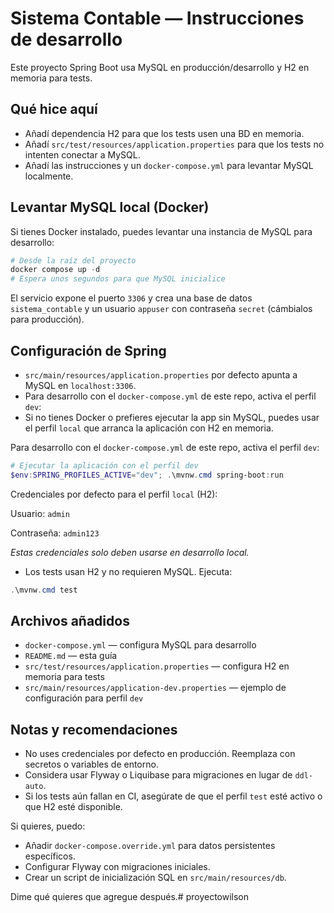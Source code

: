 # Sistema Contable — Instrucciones de desarrollo

Este proyecto Spring Boot usa MySQL en producción/desarrollo y H2 en memoria para tests.

## Qué hice aquí
- Añadí dependencia H2 para que los tests usen una BD en memoria.
- Añadí `src/test/resources/application.properties` para que los tests no intenten conectar a MySQL.
- Añadí las instrucciones y un `docker-compose.yml` para levantar MySQL localmente.

## Levantar MySQL local (Docker)
Si tienes Docker instalado, puedes levantar una instancia de MySQL para desarrollo:

```powershell
# Desde la raíz del proyecto
docker compose up -d
# Espera unos segundos para que MySQL inicialice
```

El servicio expone el puerto `3306` y crea una base de datos `sistema_contable` y un usuario `appuser` con contraseña `secret` (cámbialos para producción).

## Configuración de Spring
- `src/main/resources/application.properties` por defecto apunta a MySQL en `localhost:3306`.
- Para desarrollo con el `docker-compose.yml` de este repo, activa el perfil `dev`:
- Si no tienes Docker o prefieres ejecutar la app sin MySQL, puedes usar el perfil `local` que arranca la aplicación con H2 en memoria.

Para desarrollo con el `docker-compose.yml` de este repo, activa el perfil `dev`:

```powershell
# Ejecutar la aplicación con el perfil dev
$env:SPRING_PROFILES_ACTIVE="dev"; .\mvnw.cmd spring-boot:run
```

Credenciales por defecto para el perfil `local` (H2):

Usuario: `admin`

Contraseña: `admin123`

_Estas credenciales solo deben usarse en desarrollo local._

- Los tests usan H2 y no requieren MySQL. Ejecuta:

```powershell
.\mvnw.cmd test
```

## Archivos añadidos
- `docker-compose.yml` — configura MySQL para desarrollo
- `README.md` — esta guía
- `src/test/resources/application.properties` — configura H2 en memoria para tests
- `src/main/resources/application-dev.properties` — ejemplo de configuración para perfil `dev`

## Notas y recomendaciones
- No uses credenciales por defecto en producción. Reemplaza con secretos o variables de entorno.
- Considera usar Flyway o Liquibase para migraciones en lugar de `ddl-auto`.
- Si los tests aún fallan en CI, asegúrate de que el perfil `test` esté activo o que H2 esté disponible.

Si quieres, puedo:
- Añadir `docker-compose.override.yml` para datos persistentes específicos.
- Configurar Flyway con migraciones iniciales.
- Crear un script de inicialización SQL en `src/main/resources/db`.

Dime qué quieres que agregue después.#   p r o y e c t o w i l s o n  
 
